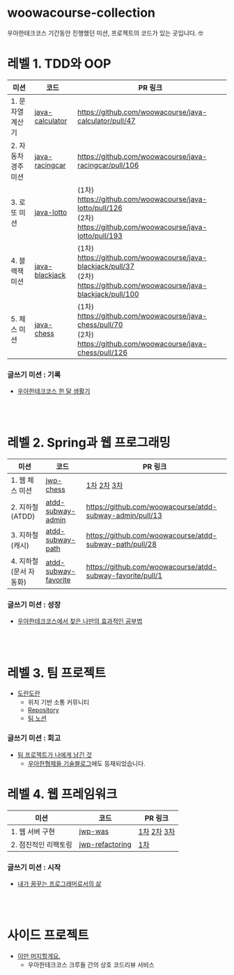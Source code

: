 # woowacourse-collection
우아한테크코스 기간동안 진행했던 미션, 프로젝트의 코드가 있는 곳입니다. 🤓


# 레벨 1. TDD와 OOP

| 미션                | 코드                                                         | PR 링크                                                      |
| ------------------- | ------------------------------------------------------------ | ------------------------------------------------------------ |
| 1. 문자열 계산기    | [java-calculator](https://github.com/woowacourse/java-calculator/tree/yebink) | https://github.com/woowacourse/java-calculator/pull/47       |
| 2. 자동차 경주 미션 | [java-racingcar](https://github.com/woowacourse/java-racingcar/tree/yebink) | https://github.com/woowacourse/java-racingcar/pull/106       |
| 3. 로또 미션        | [java-lotto](https://github.com/woowacourse/java-lotto/tree/yebink) | (1차) https://github.com/woowacourse/java-lotto/pull/126<br />(2차) https://github.com/woowacourse/java-lotto/pull/193 |
| 4. 블랙잭 미션      | [java-blackjack](https://github.com/woowacourse/java-blackjack/tree/yebink) | (1차) https://github.com/woowacourse/java-blackjack/pull/37<br />(2차) https://github.com/woowacourse/java-blackjack/pull/100 |
| 5. 체스 미션        | [java-chess](https://github.com/woowacourse/java-chess/tree/yebink) | (1차) https://github.com/woowacourse/java-chess/pull/70<br />(2차) https://github.com/woowacourse/java-chess/pull/126 |

### 글쓰기 미션 : 기록
- [우아한테크코스 한 달 생활기](https://github.com/YebinK/woowa-writing-2/blob/yebink/level1.md)

<br/><br/>


# 레벨 2. Spring과 웹 프로그래밍

| 미션                    | 코드                                                         | PR 링크                                                      |
| ----------------------- | ------------------------------------------------------------ | ------------------------------------------------------------ |
| 1. 웹 체스 미션         | [jwp-chess](https://github.com/woowacourse/jwp-chess/tree/yebink) | [1차](https://github.com/woowacourse/jwp-chess/pull/83) [2차](https://github.com/woowacourse/jwp-chess/pull/166) [3차](https://github.com/woowacourse/jwp-chess/pull/191) |
| 2. 지하철 (ATDD)        | [atdd-subway-admin](https://github.com/woowacourse/atdd-subway-admin/tree/yebink) | https://github.com/woowacourse/atdd-subway-admin/pull/13     |
| 3. 지하철 (캐시)        | [atdd-subway-path](https://github.com/woowacourse/atdd-subway-path/tree/yebink) | https://github.com/woowacourse/atdd-subway-path/pull/28      |
| 4. 지하철 (문서 자동화) | [atdd-subway-favorite](https://github.com/woowacourse/atdd-subway-favorite/tree/yebink) | https://github.com/woowacourse/atdd-subway-favorite/pull/1   |

### 글쓰기 미션 : 성장
- [우아한테크코스에서 찾은 나만의 효과적인 공부법](https://github.com/YebinK/woowa-writing-2/blob/yebink/level2.md)

<br/><br/>


# 레벨 3. 팀 프로젝트
- [도란도란](https://dorandoran.io)
  - 위치 기반 소통 커뮤니티
  - [Repository](https://github.com/woowacourse-teams/2020-doran-doran)
  - [팀 노션](https://www.notion.so/ellyspace/by-GrassHouse-d46650e173d347e89089bfd88ad1be66)

 ### 글쓰기 미션 : 회고
- [팀 프로젝트가 나에게 남긴 것](https://github.com/YebinK/woowa-writing-2/blob/elly_level3/level3.md)
  - [우아한형제들 기술블로그](https://woowabros.github.io/techcourse/2020/08/28/techcourse-level3-retrospective.html)에도 등재되었습니다.



# 레벨 4. 웹 프레임워크

| 미션                    | 코드                                                         | PR 링크                                                      |
| ----------------------- | ------------------------------------------------------------ | ------------------------------------------------------------ |
| 1. 웹 서버 구현         | [jwp-was](https://github.com/woowacourse/jwp-was/tree/yebink) | [1차](https://github.com/woowacourse/jwp-was/pull/96/files) [2차](https://github.com/woowacourse/jwp-was/pull/171) [3차](https://github.com/woowacourse/jwp-was/pull/189) |
| 2. 점진적인 리팩토링         | [jwp-refactoring](https://github.com/woowacourse/jwp-refactoring/tree/yebink) | [1차](https://github.com/woowacourse/jwp-refactoring/pull/30) |

### 글쓰기 미션 : 시작

- [내가 꿈꾸는 프로그래머로서의 삶](https://github.com/YebinK/woowa-writing-2/blob/elly_level4/level4.md)

<br/><br/>

# 사이드 프로젝트
- [이만 머지할게요.](https://github.com/PEACH-BROS/lets-merge)
  - 우아한테크코스 크루들 간의 상호 코드리뷰 서비스